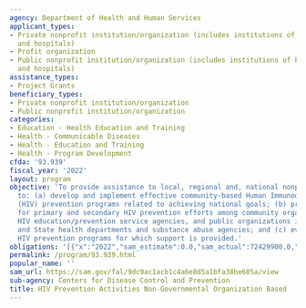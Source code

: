 ```yaml
---
agency: Department of Health and Human Services
applicant_types:
- Private nonprofit institution/organization (includes institutions of higher education
  and hospitals)
- Profit organization
- Public nonprofit institution/organization (includes institutions of higher education
  and hospitals)
assistance_types:
- Project Grants
beneficiary_types:
- Private nonprofit institution/organization
- Public nonprofit institution/organization
categories:
- Education - Health Education and Training
- Health - Communicable Diseases
- Health - Education and Training
- Health - Program Development
cfda: '93.939'
fiscal_year: '2022'
layout: program
objective: 'To provide assistance to local, regional and, national nonprofit organizations
  to: (a) develop and implement effective community-based Human Immunodeficiency Virus
  (HIV) prevention programs related to achieving national goals; (b) promote coordination
  for primary and secondary HIV prevention efforts among community organizations,
  HIV education/prevention service agencies, and public organizations including local
  and State health departments and substance abuse agencies; and (c) evaluate the
  HIV prevention programs for which support is provided.'
obligations: '[{"x":"2022","sam_estimate":0.0,"sam_actual":72429900.0,"usa_spending_actual":62461749.07},{"x":"2023","sam_estimate":82328376.0,"sam_actual":0.0,"usa_spending_actual":72426429.3},{"x":"2024","sam_estimate":82328376.0,"sam_actual":0.0,"usa_spending_actual":0.0}]'
permalink: /program/93.939.html
popular_name: ''
sam_url: https://sam.gov/fal/9dc9ac1acb1c4a6e8d5a1bfa38be605a/view
sub-agency: Centers for Disease Control and Prevention
title: HIV Prevention Activities Non-Governmental Organization Based
---
```

